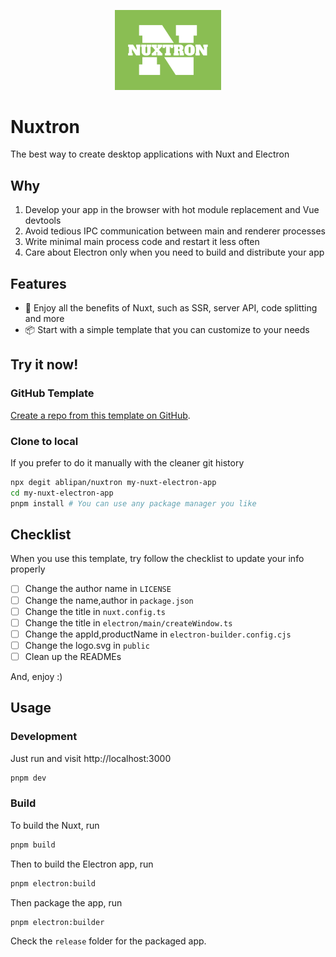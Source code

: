 <p align="center">
  <img width="170" src="https://github.com/ablipan/nuxtron/raw/main/public/logo.svg?raw=true">
</p>

# Nuxtron
The best way to create desktop applications with Nuxt and Electron

## Why
1. Develop your app in the browser with hot module replacement and Vue devtools
2. Avoid tedious IPC communication between main and renderer processes
3. Write minimal main process code and restart it less often
4. Care about Electron only when you need to build and distribute your app

## Features

* 🚀 Enjoy all the benefits of Nuxt, such as SSR, server API, code splitting and more
* 📦 Start with a simple template that you can customize to your needs

## Try it now!

### GitHub Template

[Create a repo from this template on GitHub](https://github.com/ablipan/nuxtron/generate).

### Clone to local

If you prefer to do it manually with the cleaner git history

```bash
npx degit ablipan/nuxtron my-nuxt-electron-app
cd my-nuxt-electron-app
pnpm install # You can use any package manager you like
```

## Checklist

When you use this template, try follow the checklist to update your info properly

- [ ] Change the author name in `LICENSE`
- [ ] Change the name,author in `package.json`
- [ ] Change the title in `nuxt.config.ts`
- [ ] Change the title in `electron/main/createWindow.ts`
- [ ] Change the appId,productName in `electron-builder.config.cjs`
- [ ] Change the logo.svg in `public`
- [ ] Clean up the READMEs

And, enjoy :)

## Usage

### Development

Just run and visit http://localhost:3000

```bash
pnpm dev
```

### Build

To build the Nuxt, run

```bash
pnpm build
```

Then to build the Electron app, run

```bash
pnpm electron:build
```

Then package the app, run

```bash
pnpm electron:builder
```

Check the `release` folder for the packaged app.